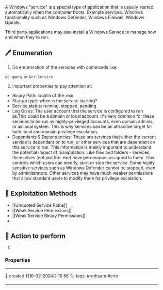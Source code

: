 
A Windows "service" is a special type of application that is usually started automatically when the computer boots. Example services: Windows functionality such as Windows Defender, Windows Firewall, Windows Update.

Third party applications may also install a Windows Service to manage how and when they're run.

## 🖊️ Enumeration

1) Do enumeration of the services with commands like:

`sc query` or `Get-Service`

2) Important properties to pay attention at:

- Binary Path: locatin of the .exe
- Startup type: when is the service starting?
- Service status: running, stopped, pending
- Log On as: The user account that the service is configured to run as.This could be a domain or local account. It's very common for these services to be run as highly-privileged accounts, even domain admins, or as local system. This is why services can be an attractive target for both local and domain privilege escalation.
- Dependants & Dependencies: These are services that either the current service is dependant on to run, or other services that are dependant on this service to run. This information is mainly important to understand the potential impact of manipulation. Like files and folders - services themselves (not just the .exe) have permissions assigned to them. This controls which users can modify, start or stop the service. Some highly sensitive services such as Windows Defender cannot be stopped, even by administrators. Other services may have much weaker permissions that allow standard users to modify them for privilege escalation.

## 📔 Exploitation Methods

- [[Unquoted Service Paths]]
- [[Weak Service Permissions]]
- [[Weak Service Binary Permissions]]
- 

##  📗 Action to perform 

1. 


### Properties
---
📆 created   {{10-02-2024}} 10:56
🏷️ tags: #redteam #crto 

---

